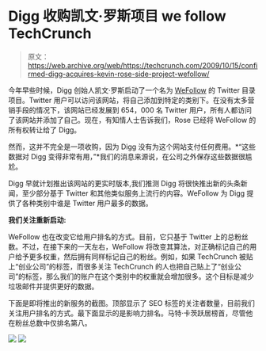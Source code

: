 # Digg 收购凯文·罗斯项目 we follow TechCrunch

> 原文：<https://web.archive.org/web/https://techcrunch.com/2009/10/15/confirmed-digg-acquires-kevin-rose-side-project-wefollow/>

今年早些时候，Digg 创始人凯文·罗斯启动了一个名为 [WeFollow](https://web.archive.org/web/20221006225306/http://wefollow.com/) 的 Twitter 目录项目。Twitter 用户可以访问该网站，将自己添加到特定的类别下。在没有太多营销手段的情况下，该网站已经发展到 654，000 名 Twitter 用户，所有人都访问了该网站并添加了自己。现在，有知情人士告诉我们，Rose 已经将 WeFollow 的所有权转让给了 Digg。

然而，这并不完全是一项收购，因为 Digg 没有为这个网站支付任何费用。*“这些数据对 Digg 变得非常有用，”*我们的消息来源说，在公司之外保存这些数据很尴尬。

Digg 早就计划推出该网站的更实时版本,我们推测 Digg 将很快推出新的头条新闻，至少部分基于 Twitter 和其他类似服务上流行的内容。WeFollow 为 Digg 提供了各种类别中谁是 Twitter 用户最多的数据。

**我们关注重新启动:**

WeFollow 也在改变它给用户排名的方式。目前，它只基于 Twitter 上的总粉丝数。不过，在接下来的一天左右，WeFollow 将改变其算法，对正确标记自己的用户给予更多权重，然后拥有同样标记自己的粉丝。例如，如果 TechCrunch 被贴上“创业公司”的标签，而很多关注 TechCrunch 的人也把自己贴上了“创业公司”的标签，那么我们的账户在这个类别中的权重就会增加很多。这个目标是减少垃圾邮件并提供更好的数据。

下面是即将推出的新服务的截图。顶部显示了 SEO 标签的关注者数量，目前我们关注用户排名的方式。最下面显示的是影响力排名。马特·卡茨跃居榜首，尽管他在粉丝总数中仅排名第八。

![](img/2d44c3f2347248fc97c43212548cb52a.png)
![](img/ac16c9b862bb865526245eee53b91bfc.png)